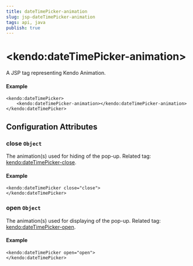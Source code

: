 ```yaml
---
title: dateTimePicker-animation
slug: jsp-dateTimePicker-animation
tags: api, java
publish: true
---
```


# \<kendo:dateTimePicker-animation\>
A JSP tag representing Kendo Animation.

#### Example
    <kendo:dateTimePicker>
        <kendo:dateTimePicker-animation></kendo:dateTimePicker-animation>
    </kendo:dateTimePicker>


## Configuration Attributes


### close `Object`

The animation(s) used for hiding of the pop-up. Related tag: [kendo:dateTimePicker-close](#kendo-dateTimePicker-close). 

#### Example
    <kendo:dateTimePicker close="close">
    </kendo:dateTimePicker>



### open `Object`

The animation(s) used for displaying of the pop-up. Related tag: [kendo:dateTimePicker-open](#kendo-dateTimePicker-open). 

#### Example
    <kendo:dateTimePicker open="open">
    </kendo:dateTimePicker>


